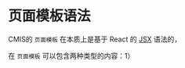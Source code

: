# 页面模板语法

CMIS的 ```页面模板``` 在本质上是基于 React 的 [JSX](#https://facebook.github.io/react/docs/jsx-in-depth.html) 语法的，

在 ```页面模板``` 可以包含两种类型的内容：1）